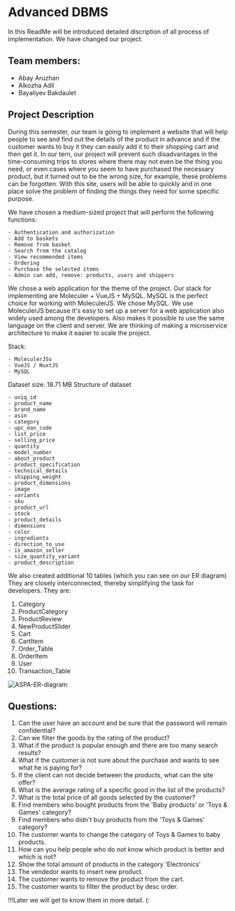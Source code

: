 # Advanced DBMS

In this ReadMe will be introduced detailed discription of all process of implementation. We have changed our project.

## Team members:
* Abay Aruzhan
* Alkozha Adil
* Bayaliyev Bakdaulet

## Project Description
During this semester, our team is going to implement a website that will help people to see and find out the details of the product in advance and if the customer wants to buy it they can easily add it to their shopping cart and then get it. In our tern, our project will prevent such disadvantages in the time-consuming trips to stores where there may not even be the thing you need, or even cases where you seem to have purchased the necessary product, but it turned out to be the wrong size, for example, these problems can be forgotten. With this site, users will be able to quickly and in one place solve the problem of finding the things they need for some specific purpose.

We have chosen a medium-sized project that will perform the following functions:
```
- Authentication and authorization
- Add to baskets
- Remove from basket
- Search from the catalog
- View recommended items
- Ordering
- Purchase the selected items
- Admin can add, remove: products, users and shippers
```
We chose a web application for the theme of the project. Our stack for implementing are Moleculer + VueJS + MySQL. MySQL is the perfect choice for working with MoleculerJS. We chose MySQL. We use MoleculerJS because it's easy to set up a server for a web application also widely used among the developers. Also makes it possible to use the same language on the client and server. We are thinking of making a microservice architecture to make it easier to scale the project.

Stack:
```
- MoleculerJSs
- VueJS / NuxtJS
- MySQL
```
Dataset size: 18.71 MB
Structure of dataset

```
- uniq_id
- product_name
- brand_name
- asin
- category
- upc_ean_code
- list_price
- selling_price
- quantity
- model_number
- about_product
- product_specification
- technical_details
- shipping_weight
- product_dimensions
- image
- variants
- sku
- product_url
- stock
- product_details
- dimensions
- color
- ingredients
- direction_to_use
- is_amazon_seller
- size_quantity_variant
- product_description
```
We also created additional 10 tables (which you can see on our ER diagram) They are closely interconnected, thereby simplifying the task for developers. They are:
1) Category
2) ProductCategory
3) ProductReview
4) NewProductSlider
5) Cart
6) CartItem
7) Order_Table
8) OrderItem
9) User
10) Transaction_Table

![ASPA-ER-diagram](https://user-images.githubusercontent.com/44058615/110231980-fd5a7680-7f44-11eb-8b82-d8b975a419ca.png)



## Questions:
1. Can the user have an account and be sure that the password will remain confidential?
2. Can we filter the goods by the rating of the product?
3. What if the product is popular enough and there are too many search results?
4. What if the customer is not sure about the purchase and wants to see what he is paying for?
5. If the client can not decide between the products, what can the site offer?
6. What is the average rating of a specific good in the list of the products?
7. What is the total price of all goods selected by the customer?
8. Find members who bought products from the 'Baby products' or 'Toys & Games'  category?
9. Find members who didn't buy products from the 'Toys & Games' category?
10. The customer wants to change the category of Toys & Games to baby products.
11. How can you help people who do not know which product is better and which is not?
12. Show the total amount of products in the category 'Electronics'
13. The vendedor wants to insert new product.
14. The customer wants to remove the product from the cart. 
15. The customer wants to filter the product by desc order.


!!!Later we will get to know them in more detail. (:
